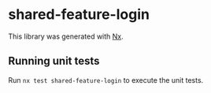 # shared-feature-login

This library was generated with [Nx](https://nx.dev).

## Running unit tests

Run `nx test shared-feature-login` to execute the unit tests.
